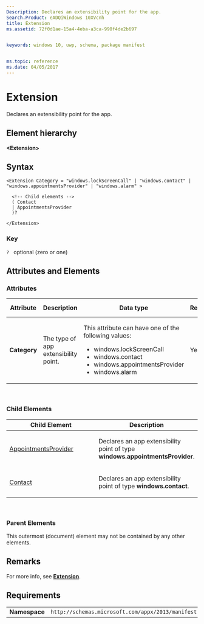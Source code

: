 ```yaml
---
Description: Declares an extensibility point for the app.
Search.Product: eADQiWindows 10XVcnh
title: Extension
ms.assetid: 72f0d1ae-15a4-4eba-a3ca-990f4de2b697


keywords: windows 10, uwp, schema, package manifest


ms.topic: reference
ms.date: 04/05/2017
---
```


# Extension

Declares an extensibility point for the app.

## Element hierarchy

**&lt;Extension&gt;**

## Syntax

``` syntax
<Extension Category = "windows.lockScreenCall" | "windows.contact" | "windows.appointmentsProvider" | "windows.alarm" >

  <!-- Child elements -->
  ( Contact
  | AppointmentsProvider
  )?

</Extension>
```

### Key

`?`   optional (zero or one)

## Attributes and Elements


### Attributes

<table>
<colgroup>
<col width="20%" />
<col width="20%" />
<col width="20%" />
<col width="20%" />
<col width="20%" />
</colgroup>
<thead>
<tr class="header">
<th>Attribute</th>
<th>Description</th>
<th>Data type</th>
<th>Required</th>
<th>Default value</th>
</tr>
</thead>
<tbody>
<tr class="odd">
<td><strong>Category</strong></td>
<td><p>The type of app extensibility point.</p></td>
<td><p>This attribute can have one of the following values:</p>
<ul>
<li>windows.lockScreenCall</li>
<li>windows.contact</li>
<li>windows.appointmentsProvider</li>
<li>windows.alarm</li>
</ul></td>
<td>Yes</td>
<td></td>
</tr>
</tbody>
</table>

 

### Child Elements

<table>
<colgroup>
<col width="50%" />
<col width="50%" />
</colgroup>
<thead>
<tr class="header">
<th>Child Element</th>
<th>Description</th>
</tr>
</thead>
<tbody>
<tr class="odd">
<td><a href="element-appointmentsprovider.md">AppointmentsProvider</a> </td>
<td><p>Declares an app extensibility point of type <strong>windows.appointmentsProvider</strong>.</p></td>
</tr>
<tr class="even">
<td><a href="element-contact.md">Contact</a> </td>
<td><p>Declares an app extensibility point of type <strong>windows.contact</strong>.</p></td>
</tr>
</tbody>
</table>

 

### Parent Elements

This outermost (document) element may not be contained by any other elements.

## Remarks

For more info, see [**Extension**](https://msdn.microsoft.com/library/windows/apps/dn423270).

## Requirements

|               |                                                             |
|---------------|-------------------------------------------------------------|
| **Namespace** | `http://schemas.microsoft.com/appx/2013/manifest` |

 

 



